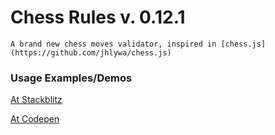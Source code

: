 # Chess Rules v. 0.12.1

    A brand new chess moves validator, inspired in [chess.js](https://github.com/jhlywa/chess.js)

### Usage Examples/Demos

[At Stackblitz](https://chess-functions-test.stackblitz.io)

[At Codepen](https://codepen.io/sandyrosario/pen/NWWbmaq)


